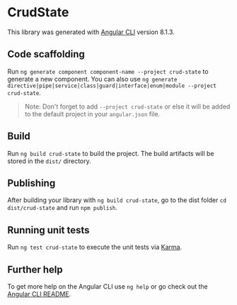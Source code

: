 # CrudState

This library was generated with [Angular CLI](https://github.com/angular/angular-cli) version 8.1.3.

## Code scaffolding

Run `ng generate component component-name --project crud-state` to generate a new component. You can also use `ng generate directive|pipe|service|class|guard|interface|enum|module --project crud-state`.
> Note: Don't forget to add `--project crud-state` or else it will be added to the default project in your `angular.json` file. 

## Build

Run `ng build crud-state` to build the project. The build artifacts will be stored in the `dist/` directory.

## Publishing

After building your library with `ng build crud-state`, go to the dist folder `cd dist/crud-state` and run `npm publish`.

## Running unit tests

Run `ng test crud-state` to execute the unit tests via [Karma](https://karma-runner.github.io).

## Further help

To get more help on the Angular CLI use `ng help` or go check out the [Angular CLI README](https://github.com/angular/angular-cli/blob/master/README.md).
